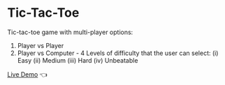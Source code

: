 # Tic-Tac-Toe

Tic-tac-toe game with multi-player options:
  1. Player vs Player
  2. Player vs Computer - 4 Levels of difficulty that the user can select:
    (i)   Easy
    (ii)  Medium
    (iii) Hard
    (iv)  Unbeatable
    
[Live Demo](https://dylanperera.github.io/Tic_Tac_Toe) :point_left:
